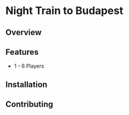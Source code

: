 # Night Train to Budapest

## Overview



## Features
* 1 - 6 Players

## Installation


## Contributing


